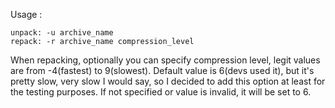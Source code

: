 Usage : 
  
    unpack: -u archive_name 
    repack: -r archive_name compression_level

When repacking, optionally you can specify compression level, legit values are from -4(fastest) to 9(slowest).
Default value is 6(devs used it), but it's pretty slow, very slow I would say, so I decided to add this option at least for the testing purposes.
If not specified or value is invalid, it will be set to 6.
